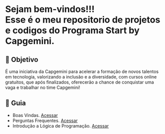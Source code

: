 <h1> Sejam bem-vindos!!! </br>
 Esse é o meu repositorio de projetos e codigos do Programa Start by Capgemini. </h1>


<h2> 🎯 Objetivo </h2>

É uma iniciativa da Capgemini para acelerar a formação de novos talentos em tecnologia, valorizando a inclusão e a diversidade, com cursos online gratuitos, que após finalizados, oferecerão a chance de conquistar uma vaga e trabalhar no time Capgemini!




<h2 dir="auto"> 🚦 Guia </h2>
 <ul dir="auto">
 
   <li> Boas Vindas. <a href="https://"> Acessar </a></li>
   <li> Perguntas Frequentes. <a href="https://www.notion.so/diegojfsr/Perguntas-Frequentes-a91726a692154045af4c1a3434a72d39"> Acessar </a></li>
   <li> Introdução a Lógica de Programação. <a href="https://github.com/Diegojfsr/Introducao_Logica_Programacao"> Acessar </a></li>

   

 </ul>
